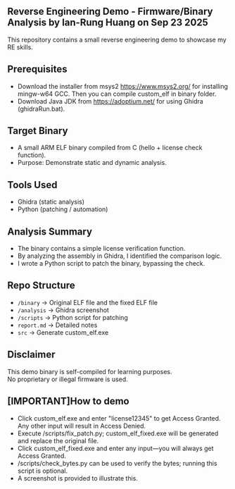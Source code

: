 ## Reverse Engineering Demo - Firmware/Binary Analysis by Ian-Rung Huang on Sep 23 2025
This repository contains a small reverse engineering demo to showcase my RE skills.

## Prerequisites
- Download the installer from msys2 https://www.msys2.org/ for installing mingw-w64 GCC. Then you can compile custom_elf in binary folder.
- Download Java JDK from https://adoptium.net/ for using Ghidra (ghidraRun.bat).

## Target Binary
- A small ARM ELF binary compiled from C (hello + license check function).
- Purpose: Demonstrate static and dynamic analysis.

## Tools Used
- Ghidra (static analysis)
- Python (patching / automation)

## Analysis Summary
- The binary contains a simple license verification function.
- By analyzing the assembly in Ghidra, I identified the comparison logic.
- I wrote a Python script to patch the binary, bypassing the check.

## Repo Structure
- `/binary` → Original ELF file and the fixed ELF file
- `/analysis` → Ghidra screenshot
- `/scripts` → Python script for patching
- `report.md` → Detailed notes
- `src` → Generate custom_elf.exe

## Disclaimer
This demo binary is self-compiled for learning purposes.  
No proprietary or illegal firmware is used.

## [IMPORTANT]How to demo
- Click custom_elf.exe and enter "license12345" to get Access Granted. Any other input will result in Access Denied.
- Execute /scripts/fix_patch.py; custom_elf_fixed.exe will be generated and replace the original file.
- Click custom_elf_fixed.exe and enter any input—you will always get Access Granted.
- /scripts/check_bytes.py can be used to verify the bytes; running this script is optional.
- A screenshot is provided to illustrate this.
